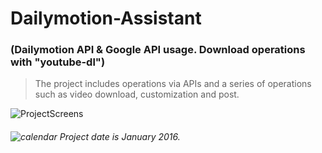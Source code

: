 # Dailymotion-Assistant 
### (Dailymotion API &amp; Google API usage. Download operations with "youtube-dl")

> The project includes operations via APIs and a series of operations such as video download, customization and post.
 


![ProjectScreens](https://user-images.githubusercontent.com/35347777/138078317-186028b7-750e-4fd1-8e1f-c741bac08f01.gif)

###### ![calendar](https://user-images.githubusercontent.com/35347777/138083202-1ce994f9-6c6b-4b2b-b0f4-d6791154178c.png) *Project date is January 2016.*
